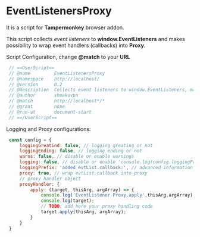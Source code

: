EventListenersProxy
===================

It is a script for **Tampermonkey** browser addon.


This script collects *event listeners* to **window.EventListeners** and
makes possibility to wrap event handlers (callbacks) into **Proxy**.


Script Configuration, change **@match** to your **URL**

```javascript
 // ==UserScript==
 // @name         EventListenersProxy
 // @namespace    http://localhost/
 // @version      0.2
 // @description  Collects event listeners to window.EventListeners, makes possibility to wrap event handlers (callbacks) into proxy
 // @author       shmakovpn
 // @match        http://localhost*/*
 // @grant        none
 // @run-at       document-start
 // ==/UserScript==
```

Logging and Proxy configurations:

```javascript
 const config = {
     loggingGreatind: false, // logging greating or not
     loggingEnding: false, // logging ending or not
     warns: false, // disable or enable warnings
     logging: false, // disable or enable 'console.log(config.loggingPrefix, evtList.callback);'
     loggingPrefix: 'added evtList.callback:', // advanced information for callback adding logging
     proxy: true, // wrap evtList.callback into proxy
     // proxy handler object
     proxyHandler: {
         apply: (target, thisArg, argArray) => {
             console.log('EventListener Proxy.apply',thisArg,argArray);
             console.log(target);
             // TODO: add here your proxy handling code
             target.apply(thisArg, argArray);
         }
     }
 }
```

